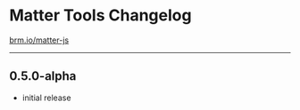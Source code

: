# Matter Tools Changelog

[brm.io/matter-js](http://brm.io/matter-js)

----------

## 0.5.0-alpha

- initial release